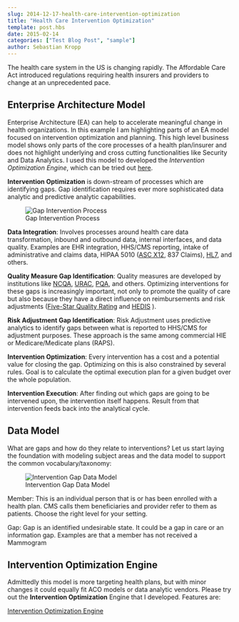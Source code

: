 ```yaml
---
slug: 2014-12-17-health-care-intervention-optimization
title: "Health Care Intervention Optimization"
template: post.hbs
date: 2015-02-14
categories: ["Test Blog Post", "sample"]
author: Sebastian Kropp
---
```


The health care system in the US is changing rapidly. The Affordable Care Act introduced regulations requiring health insurers and providers to change at an unprecedented pace.

## Enterprise Architecture Model
Enterprise Architecture (EA) can help to accelerate meaningful change in health organizations. In this example I am highlighting parts of an EA model focused on intervention optimization and planning. This high level business model shows only parts of the core processes of a health plan/insurer and does not highlight underlying and cross cutting functionalities like Security and Data Analytics. I used this model to developed the *Intervention Optimization Engine*, which can be tried out <a href="/public/intervention-optimization-engine/" target="_blank">here</a>.
<!--fold-->

**Intervention Optimization** is down-stream of processes which are identifying gaps. Gap identification requires ever more sophisticated data analytic and predictive analytic capabilities. 

<figure class="floatCenter">
	<img style="" src="/images/healthcare/gap-intervention-process.png" alt="Gap Intervention Process">
	<figcaption>Gap Intervention Process</figcaption>
</figure>

**Data Integration**: Involves processes around health care data transformation, inbound and outbound data, internal interfaces, and data quality. Examples are EHR integration, HHS/CMS reporting, intake of administrative and claims data, HIPAA 5010 ([ASC X12](http://x12.org/), 837 Claims), [HL7](https://en.wikipedia.org/wiki/Health_Level_7), and others.

**Quality Measure Gap Identification**: Quality measures are developed by institutions like [NCQA](http://www.ncqa.org/), [URAC](https://www.urac.org/), [PQA](http://www.pqaalliance.org/), and others. Optimizing interventions for these gaps is increasingly important, not only to promote the quality of care but also because they have a direct influence on reimbursements and risk adjustments ([Five-Star Quality Rating](http://www.cms.gov/Medicare/Provider-Enrollment-and-Certification/CertificationandComplianc/FSQRS.html) and [HEDIS]( https://en.wikipedia.org/wiki/Healthcare_Effectiveness_Data_and_Information_Set) ). 

**Risk Adjustment Gap Identification**: Risk Adjustment uses predictive analytics to identify gaps between what is reported to HHS/CMS for adjustment purposes. These approach is the same among commercial HIE or Medicare/Medicate plans (RAPS).

**Intervention Optimization**: Every intervention has a cost and a potential value for closing the gap. Optimizing on this is also constrained by several rules. Goal is to calculate the optimal execution plan for a given budget over the whole population.

**Intervention Execution**: After finding out which gaps are going to be intervened upon, the intervention itself happens. Result from that intervention feeds back into the analytical cycle.

## Data Model
What are gaps and how do they relate to interventions? Let us start laying the foundation with modeling subject areas and the data model to support the common vocabulary/taxonomy:

<figure class="floatCenter">
	<img src="/images/healthcare/gap-intervention-data-model.png" alt="Intervention Gap Data Model">
	<figcaption>Intervention Gap Data Model</figcaption>
</figure>

Member: This is an individual person that is or has been enrolled with a health plan. CMS calls them beneficiaries and provider refer to them as patients. Choose the right level for your setting.

Gap: Gap is an identified undesirable state. It could be a gap in care or an information gap. Examples are that a member has not received a Mammogram

## Intervention Optimization Engine
Admittedly this model is more targeting health plans, but with minor changes it could equally fit ACO models or data analytic vendors. Please try out the **Intervention Optimization** Engine that I developed. Features are:

<a href="/public/intervention-optimization-engine/" target="_blank">Intervention Optimization Engine</a>
